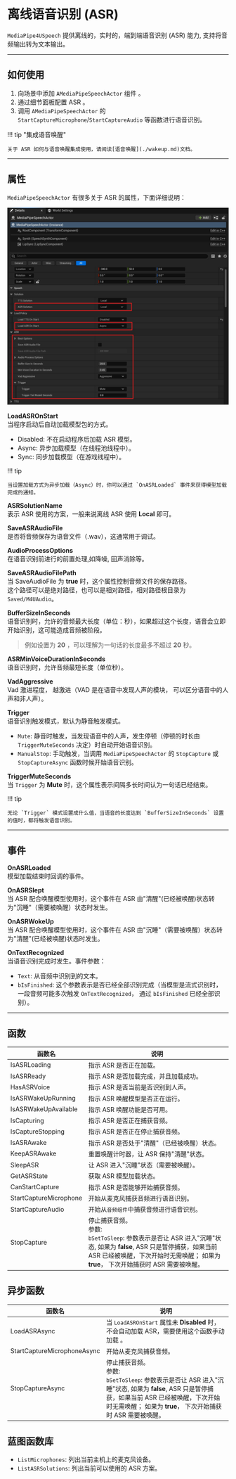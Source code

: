 # 离线语音识别 (ASR)

`MediaPipe4USpeech` 提供离线的，实时的，端到端语音识别 (ASR) 能力, 支持将音频输出转为文本输出。

---   
## 如何使用

1. 向场景中添加 `AMediaPipeSpeechActor` 组件 。
2. 通过细节面板配置 ASR 。
3. 调用 `AMediaPipeSpeechActor` 的 `StartCaptureMicrophone`/`StartCaptureAudio` 等函数进行语音识别。

!!! tip "集成语音唤醒"

    关于 ASR 如何与语音唤醒集成使用，请阅读[语音唤醒](./wakeup.md)文档。


---   
## 属性

`MediaPipeSpeechActor` 有很多关于 ASR 的属性，下面详细说明：


![ASR details](./images/local_asr/asr_details.jpg "ASR details")

**LoadASROnStart**     
当程序启动后自动加载模型包的方式。   

- Disabled: 不在启动程序后加载 ASR 模型。
- Async: 异步加载模型（在线程池线程中）。
- Sync: 同步加载模型（在游戏线程中）。

!!! tip

    当设置加载方式为异步加载（Async）时，你可以通过 `OnASRLoaded` 事件来获得模型加载完成的通知。

**ASRSolutionName**   
表示 ASR 使用的方案，一般来说离线 ASR 使用 **Local** 即可。

**SaveASRAudioFile**    
是否将音频保存为语音文件（.wav），这通常用于调试。

**AudioProcessOptions**    
在语音识别前进行的前置处理,如降噪, 回声消除等。

**SaveASRAudioFilePath**    
当 SaveAudioFile 为 **true** 时，这个属性控制音频文件的保存路径。   
这个路径可以是绝对路径，也可以是相对路径，相对路径根目录为 `Saved/M4UAudio`。
   
**BufferSizeInSeconds**    
语音识别时，允许的音频最大长度（单位：秒），如果超过这个长度，语音会立即开始识别，这可能造成音频被阶段。   
> 例如设置为 **20** ，可以理解为一句话的长度最多不超过 **20** 秒。

**ASRMinVoiceDurationInSeconds**   
语音识别时，允许音频最短长度（单位秒）。

**VadAggressive**   
Vad 激进程度， 越激进（VAD 是在语音中发现人声的模块， 可以区分语音中的人声和非人声）。

**Trigger**    
语音识别触发模式，默认为静音触发模式。

- `Mute`: 静音时触发，当发现语音中的人声，发生停顿（停顿的时长由 `TriggerMuteSeconds` 决定）时自动开始语音识别。
- `ManualStop`: 手动触发，当调用 `MediaPipeSpeechActor` 的 `StopCapture` 或 `StopCaptureAsync` 函数时候开始语音识别。

**TriggerMuteSeconds**    
当 `Trigger` 为 **Mute** 时，这个属性表示间隔多长时间认为一句话已经结束。

!!! tip

    无论 `Trigger` 模式设置成什么值，当语音的长度达到 `BufferSizeInSeconds` 设置的值时，都将触发语音识别。

---   
## 事件   

**OnASRLoaded**   
模型加载结束时回调的事件。    

**OnASRSlept**    
当 ASR 配合唤醒模型使用时，这个事件在 ASR 由"清醒"(已经被唤醒)状态转为"沉睡"（需要被唤醒）状态时发生。   

**OnASRWokeUp**    
当 ASR 配合唤醒模型使用时，这个事件在 ASR 由"沉睡"（需要被唤醒）状态转为"清醒"(已经被唤醒)状态时发生。

**OnTextRecognized**    
当语音识别完成时发生。事件参数：

- `Text`: 从音频中识别到的文本。
- `bIsFinished`: 这个参数表示是否已经全部识别完成（当模型是流式识别时， 一段音频可能多次触发 `OnTextRecognized`， 通过 `bIsFinished` 已经全部识别）。



---   

## 函数

|函数名| 说明 |
|----------|------------|
|IsASRLoading        | 指示 ASR 是否正在加载。  |
|IsASRReady          | 指示 ASR 是否加载完成，并且加载成功。  |
|HasASRVoice         | 指示 ASR 是否当前是否识别到人声。  |
|IsASRWakeUpRunning  | 指示 ASR 唤醒模型是否正在运行。  |
|IsASRWakeUpAvailable| 指示 ASR 唤醒功能是否可用。 |
|IsCapturing         | 指示 ASR 是否正在捕获音频。 |
|IsCaptureStopping   | 指示 ASR 是否正在停止捕获音频。 |
|IsASRAwake          | 指示 ASR 是否处于"清醒"（已经被唤醒）状态。 |
|KeepASRAwake        | 重置唤醒计时器，让 ASR 保持"清醒"状态。 |
|SleepASR            | 让 ASR 进入"沉睡"状态（需要被唤醒）。|
|GetASRState         | 获取 ASR 模型加载状态。 |
|CanStartCapture     | 指示 ASR 是否能够开始捕获音频。 |
|StartCaptureMicrophone | 开始从麦克风捕获音频进行语音识别。|
|StartCaptureAudio   | 开始从`音频组件`中捕获音频进行语音识别。|
|StopCapture         | 停止捕获音频。<br/> 参数:<br/> `bSetToSleep`: 参数表示是否让 ASR 进入"沉睡"状态, 如果为 **false**, ASR 只是暂停捕获，如果当前 ASR 已经被唤醒，下次开始时无需唤醒； 如果为 **true**， 下次开始捕获时 ASR 需要被唤醒。|


## 异步函数

|函数名| 说明 |
|----------|------------|
|LoadASRAsync     | 当 `LoadASROnStart` 属性未 **Disabled** 时，不会自动加载 ASR，需要使用这个函数手动加载 。|
|StartCaptureMicrophoneAsync   | 开始从麦克风捕获音频。|
|StopCaptureAsync    |  停止捕获音频。<br/> 参数:<br/> `bSetToSleep`: 参数表示是否让 ASR 进入"沉睡"状态, 如果为 **false**, ASR 只是暂停捕获，如果当前 ASR 已经被唤醒，下次开始时无需唤醒； 如果为 **true**， 下次开始捕获时 ASR 需要被唤醒。|


## 蓝图函数库

- `ListMicrophones`: 列出当前主机上的麦克风设备。
- `ListASRSolutions`: 列出当前可以使用的 ASR 方案。





